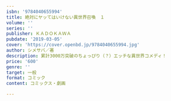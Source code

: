 ```yaml
---
isbn: '9784040655994'
title: 絶対にヤッてはいけない異世界召喚　１
volume: ''
series: ''
publisher: ＫＡＤＯＫＡＷＡ
pubdate: '2019-03-05'
cover: 'https://cover.openbd.jp/9784040655994.jpg'
author: シメサバ／著
description: 累計3000万突破のちょっぴり（？）エッチな異世界コメディ！
price: '600'
genre: ''
target: 一般
format: コミック
content: コミックス・劇画

---
```

